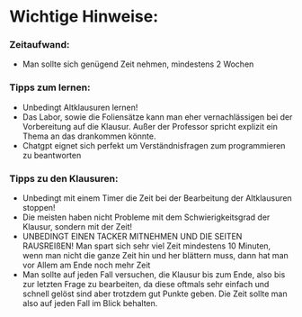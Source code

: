 # Wichtige Hinweise:

### Zeitaufwand: 
- Man sollte sich genügend Zeit nehmen, mindestens 2 Wochen

### Tipps zum lernen:
- Unbedingt Altklausuren lernen!
- Das Labor, sowie die Foliensätze kann man eher vernachlässigen bei der Vorbereitung auf die Klausur. Außer der Professor spricht explizit ein Thema an das drankommen könnte.
- Chatgpt eignet sich perfekt um Verständnisfragen zum programmieren zu beantworten
 
### Tipps zu den Klausuren: 
- Unbedingt mit einem Timer die Zeit bei der Bearbeitung der Altklausuren stoppen!
- Die meisten haben nicht Probleme mit dem Schwierigkeitsgrad der Klausur, sondern mit der Zeit!
- UNBEDINGT EINEN TACKER MITNEHMEN UND DIE SEITEN RAUSREIßEN! Man spart sich sehr viel Zeit mindestens 10 Minuten, wenn man nicht die ganze Zeit hin und her blättern muss, dann hat man vor Allem am Ende noch mehr Zeit
- Man sollte auf jeden Fall versuchen, die Klausur bis zum Ende, also bis zur letzten Frage zu bearbeiten, da diese oftmals sehr einfach und schnell gelöst sind aber trotzdem gut Punkte geben. Die Zeit sollte man also auf jeden Fall im Blick behalten.


